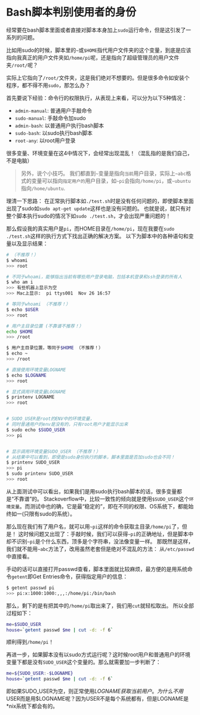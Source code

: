 # Bash脚本判别使用者的身份

经常要在bash脚本里面或者直接对脚本本身加上`sudo`运行命令，但是这引发了一系列的问题。

比如用sudo的时候，脚本里的`~`或`$HOME`指代用户文件夹的这个变量，到底是应该指向我真正的用户文件夹如`/home/pi`呢，还是指向了超级管理员的用户文件夹`/root/`呢？

实际上它指向了`/root/`文件夹，这是我们绝对不想要的。但是很多命令如安装个程序，都不得不用`sudo`，那怎么办？

首先要说下经验：命令行的权限执行，从表现上来看，可以分为以下5种情况：
- `admin-manual`: 普通用户手敲命令
- `sudo-manual`: 手敲命令加sudo
- `admin-bash`: 以普通用户执行bash脚本
- `sudo-bash`: 以sudo执行bash脚本
- `root-any`: 以root用户登录

很多变量、环境变量在这4中情况下，会经常出现混乱！（混乱指的是我们自己，不是电脑）

> 另外，说个小技巧。
我们都直到`~`变量是指向`当前`用户目录，实际上`~abc`格式的变量可以指向`指定用户的`用户目录，如`~pi`会指向`/home/pi`，或`~ubuntu`指向`/home/ubuntu`.

理清一下思路：
在正常执行脚本如`./test.sh`时是没有任何问题的，即使脚本里面出现了sudo如`sudo apt-get update`这样也是没有问题的。
也就是说，就只有对整个脚本执行sudo的情况下如`sudo ./test.sh`，才会出现严重问题的！

那么假设我的真实用户是`pi`，而HOME目录在`/home/pi`，现在我要在`sudo ./test.sh`这样的执行方式下找出正确的解决方案。
以下为脚本中的各种语句和变量以及显示结果：
```sh
# （不推荐！）
$ whoami
>>> root

# 不同于whoami，能够指出当前有哪些用户登录电脑，包括本机登录和ssh登录的所有人
$ who am i
>>> 有些机器上显示为空
>>> Mac上显示:  pi ttys001  Nov 26 16:57

# 等同于whoami （不推荐！）
$ echo $USER
>>> root

# 用户主目录位置 (不靠谱不推荐！）
echo $HOME
>>> /root

$ 用户主目录位置，等同于$HOME （不推荐！）
$ echo ~
>>> /root

# 直接使用环境变量LOGNAME
$ echo $LOGNAME
>>> root

# 显式调用环境变量LOGNAME 
$ printenv LOGNAME
>>> root


# SUDO_USER是root的ENV中的环境变量，
# 同时普通用户的env是没有的，只有root用户才能显示出来
$ sudo echo $SUDO_USER
>>> pi


# 显示调用环境变量SUDO_USER （不推荐！）
# 从结果中可以看到，即使是sudo身份执行的脚本，脚本里面是否加sudo也会不同！
$ printenv SUDO_USER
>>> pi
$ sudo printenv SUDO_USER
>>> root
```

从上面测试中可以看出，如果我们是用sudo执行bash脚本的话，很多变量都是“不靠谱”的。
Stackoverflow中，比较一致性的倾向就是使用`$SUDO_USER`这个`环境变量`。而测试中也的确，它是最“稳定的”，即在不同的权限、OS系统下，都能始终如一(只限有sudo的系统）。

那么现在我们有了用户名，就可以用`~pi`这样的命令获取主目录`/home/pi`了，但是！
这时候问题又出现了：手敲时候，我们可以获得`~pi`的正确地址，但是脚本中却不识别`~pi`是个什么东西，顶多是个字符串，没法像变量一样。
那既然是这样，我们就不能用`~abc`方法了，改用虽然老套但是绝对不混乱的方法：
从`/etc/passwd`中直接看。

手动的话可以直接打开passwd查看，脚本里面就比较麻烦，最方便的是用系统命令`getent`即Get Entries命令，获得指定用户的信息：
```sh
$ getent passwd pi
>>> pi:x:1000:1000:,,,:/home/pi:/bin/bash
```

那么，剩下的是有把其中的`/home/pi`取出来了，我们用`cut`就轻松取出。
所以全部过程如下：
```sh
me=$SUDO_USER
house=`getent passwd $me | cut -d: -f 6`
```
顺利得到`/home/pi`！


再进一步，如果脚本没有以sudo方式运行呢？这时候root用户和普通用户的环境变量下都是没有`SUDO_USER`这个变量的。那么就需要加一步判断了：
```sh
me=${SUDO_USER:-$LOGNAME}
house=`getent passwd $me | cut -d: -f 6`
```
即如果SUDO_USER为空，则正常使用$LOGNAME获取当前用户。为什么不用$USER而是用$LOGNAME呢？因为USER不是每个系统都有，但是LOGNAME是*nix系统下都会有的。